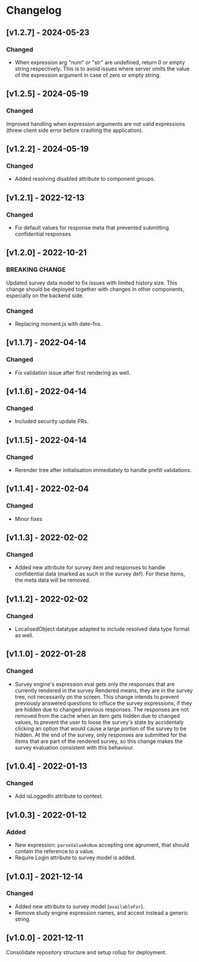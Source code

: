 # Changelog

## [v1.2.7] - 2024-05-23

### Changed

- When expression arg "num" or "str" are undefined, return 0 or empty string respectively. This is to avoid issues where server omits the value of the expression argument in case of zero or empty string.

## [v1.2.5] - 2024-05-19

### Changed

Improved handling when expression arguments are not valid expressions (threw client side error before crashing the application).

## [v1.2.2] - 2024-05-19

### Changed

- Added resolving disabled attribute to component groups.

## [v1.2.1] - 2022-12-13

### Changed

- Fix default values for response meta that prevented submitting confidential responses

## [v1.2.0] - 2022-10-21

### BREAKING CHANGE

Updated survey data model to fix issues with limited history size. This change should be deployed together with changes in other components, especially on the backend side.

### Changed

- Replacing moment.js with date-fns.

## [v1.1.7] - 2022-04-14

### Changed

- Fix validation issue after first rendering as well.

## [v1.1.6] - 2022-04-14

### Changed

- Included security update PRs.

## [v1.1.5] - 2022-04-14

### Changed

- Rerender tree after initialisation immediately to handle prefill validations.

## [v1.1.4] - 2022-02-04

### Changed

- Minor fixes

## [v1.1.3] - 2022-02-02

### Changed

- Added new attribute for survey item and responses to handle confidential data (marked as such in the survey def). For these items, the meta data will be removed.

## [v1.1.2] - 2022-02-02

### Changed

- LocalisedObject datatype adapted to include resolved data type format as well.

## [v1.1.0] - 2022-01-28

### Changed

- Survey engine's expression eval gets only the responses that are currently rendered in the survey Rendered means, they are in the survey tree, not necessarily on the screen. This change intends to prevent previously answered questions to influce the survey expressions, if they are hidden due to changed previous responses. The responses are not removed from the cache when an item gets hidden due to changed values, to prevent the user to loose the survey's state by accidentaly clicking an option that would cause a large portion of the survey to be hidden. At the end of the survey, only responses are submitted for the items that are part of the rendered survey, so this change makes the survey evaluation consistent with this behaviour.

## [v1.0.4] - 2022-01-13

### Changed

- Add isLoggedIn attribute to context.

## [v1.0.3] - 2022-01-12

### Added

- New expression: `parseValueAsNum` accepting one agrument, that should contain the reference to a value.
- Require Login attribute to survey model is added.

## [v1.0.1] - 2021-12-14

### Changed

- Added new attribute to survey model (`availableFor`).
- Remove study engine expression names, and acceot instead a generic string.

## [v1.0.0] - 2021-12-11

Consolidate repository structure and setup rollup for deployment.

